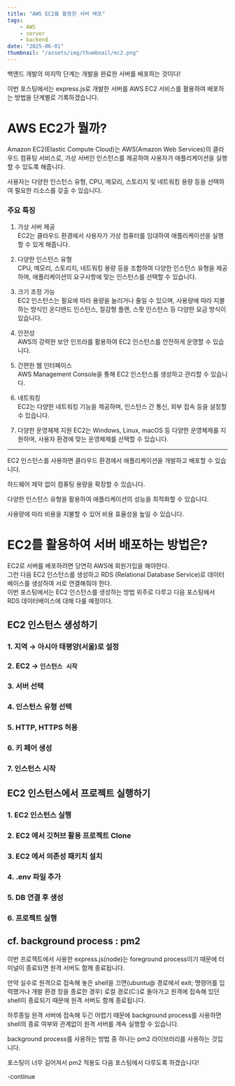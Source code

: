 ```yaml
---
title: "AWS EC2를 활용한 서버 배포"
tags:
    - AWS
    - server
    - backend
date: "2025-06-01"
thumbnail: "/assets/img/thumbnail/ec2.png"
---
```


백엔드 개발의 마지막 단계는 개발을 완료한 서버를 배포하는 것이다!  

이번 포스팅에서는 express.js로 개발한 서버를 AWS EC2 서비스를 활용하여 배포하는 방법을 단계별로 기록하겠습니다.  

# AWS EC2가 뭘까?

Amazon EC2(Elastic Compute Cloud)는 AWS(Amazon Web Services)의 클라우드 컴퓨팅 서비스로, 가상 서버인 인스턴스를 제공하여 사용자가 애플리케이션을 실행할 수 있도록 해줍니다.  

사용자는 다양한 인스턴스 유형, CPU, 메모리, 스토리지 및 네트워킹 용량 등을 선택하여 필요한 리소스를 갖출 수 있습니다.  

### 주요 특징  
1. 가상 서버 제공  
EC2는 클라우드 환경에서 사용자가 가상 컴퓨터를 임대하여 애플리케이션을 실행할 수 있게 해줍니다.

2. 다양한 인스턴스 유형  
CPU, 메모리, 스토리지, 네트워킹 용량 등을 조합하여 다양한 인스턴스 유형을 제공하며, 애플리케이션의 요구사항에 맞는 인스턴스를 선택할 수 있습니다.  

3. 크기 조정 가능  
EC2 인스턴스는 필요에 따라 용량을 늘리거나 줄일 수 있으며, 사용량에 따라 지불하는 방식인 온디맨드 인스턴스, 절감형 플랜, 스팟 인스턴스 등 다양한 요금 방식이 있습니다.

4. 안전성  
AWS의 강력한 보안 인프라를 활용하여 EC2 인스턴스를 안전하게 운영할 수 있습니다.

5. 간편한 웹 인터페이스  
AWS Management Console을 통해 EC2 인스턴스를 생성하고 관리할 수 있습니다.

6. 네트워킹  
EC2는 다양한 네트워킹 기능을 제공하며, 인스턴스 간 통신, 외부 접속 등을 설정할 수 있습니다.

7. 다양한 운영체제 지원
EC2는 Windows, Linux, macOS 등 다양한 운영체제를 지원하며, 사용자 환경에 맞는 운영체제를 선택할 수 있습니다.
---

EC2 인스턴스를 사용하면 클라우드 환경에서 애플리케이션을 개발하고 배포할 수 있습니다. 

하드웨어 제약 없이 컴퓨팅 용량을 확장할 수 있습니다.  

다양한 인스턴스 유형을 활용하여 애플리케이션의 성능을 최적화할 수 있습니다.  

사용량에 따라 비용을 지불할 수 있어 비용 효율성을 높일 수 있습니다.


# EC2를 활용하여 서버 배포하는 방법은?

EC2로 서버를 배포하려면 당연히 AWS에 회원가입을 해야한다.  
그런 다음 EC2 인스턴스를 생성하고 RDS (Relational Database Service)로 데이터베이스를 생성하여 서로 연결해줘야 한다.  
이번 포스팅에서는 EC2 인스턴스를 생성하는 방법 위주로 다루고 다음 포스팅에서 RDS 데이터베이스에 대해 다룰 예정이다.  

## EC2 인스턴스 생성하기
### 1. 지역 → 아시아 태평양(서울)로 설정
### 2. EC2 → `인스턴스 시작`
### 3. 서버 선택
### 4. 인스턴스 유형 선택
### 5. HTTP, HTTPS 허용
### 6. 키 페어 생성
### 7. 인스턴스 시작

## EC2 인스턴스에서 프로젝트 실행하기
### 1. EC2 인스턴스 실행
### 2. EC2 에서 깃허브 활용 프로젝트 Clone
### 3. EC2 에서 의존성 패키치 설치
### 4. .env 파일 추가
### 5. DB 연결 후 생성
### 6. 프로젝트 실행

## cf. background process : pm2

이번 프로젝트에서 사용한 express.js(node)는 foreground process이기 때문에 터미널이 종료되면 원격 서버도 함께 종료됩니다.  

만약 실수로 원격으로 접속해 놓은 shell을 끄면(ubuntu@ 경로에서 exit; 명령어를 입력했거나 개발 환경 창을 종료한 경우) 로컬 경로(C:)로 돌아가고 원격에 접속해 있던 shell이 종료되기 때문에 원격 서버도 함께 종료됩니다.  

하루종일 원격 서버에 접속해 두긴 어렵기 때문에 background process를 사용하면 shell의 종료 여부와 관계없이 원격 서버를 계속 실행할 수 있습니다.  

background process를 사용하는 방법 중 하나는 pm2 라이브러리를 사용하는 것입니다.

포스팅이 너무 길어져서 pm2 적용도 다음 포스팅에서 다루도록 하겠습니다!

-continue